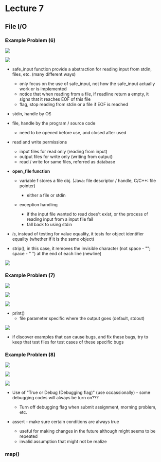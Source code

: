 # Lecture 7

## File I/O

### Example Problem (6)

![](img_1.jpg)

![](img_2.jpg)

- safe_input function provide a abstraction for reading input from stdin, files, etc. (many different ways)
	- only focus on the use of safe_input, not how the safe_input actually work or is implemented
	- notice that when reading from a file, if readline return a empty, it signs that it reaches EOF of this file
	- flag, stop reading from stdin or a file if EOF is reached


- stdin, handle by OS

- file, handle by the program / source code
	- need to be opened before use, and closed after used

- read and write permissions
	- input files for read only (reading from input)
	- output files for write only (writing from output)
	- read / write for same files, referred as database

- **open_file function** 
	- variable f stores a file obj. (Java: file descriptor / handle, C/C++: file pointer)
		- either a file or stdin

	- exception handling
		- if the input file wanted to read does't exist, or the process of reading input from a input file fail
		- fall back to using stdin

- *is*, instead of testing for value equality, it tests for object identifier equailty (whether if it is the same object)

- strip(), in this case, it removes the invisible character (not space - ""; space - " ") at the end of each line (newline)

![](img_3.jpg)

### Example Problem (7)

![](img_4.jpg)

![](img_5.jpg)

![](img_6.jpg)

- print()
	- file parameter specific where the output goes (default, stdout)

![](img_7.jpg)

- if discover examples that can cause bugs, and fix these bugs, try to keep that test files for test cases of these specific bugs

### Example Problem (8)

![](img_8.jpg)

![](img_9.jpg)

![](img_10.jpg)

- Use of "True or Debug (Debugging flag)" (use occassionally) - some debugging codes will always be turn on???
	- Turn off debugging flag when submit assignment, morning problem, etc.

- assert - make sure certain conditions are always true
	- useful for making changes in the future although might seems to be repeated
	- invalid assumption that might not be realize

### map()
